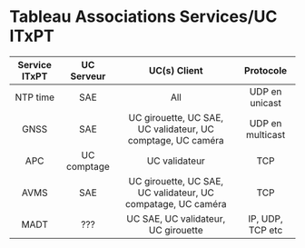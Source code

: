 # Tableau Associations Services/UC ITxPT

| Service ITxPT  |  UC Serveur     |                         UC(s) Client                         |     Protocole     |
|:-------------: |:--------------: |:-----------------------------------------------------------: |:----------------: |
|    NTP time    |     SAE         |                             All                              |  UDP en unicast   |
|      GNSS      |     SAE         | UC girouette, UC SAE, UC validateur, UC comptage, UC caméra  | UDP en multicast  |
|      APC       | UC comptage     |                        UC validateur                         |        TCP        |
|      AVMS      |     SAE         |                         UC girouette, UC SAE, UC validateur, UC compatage, UC caméra                         |        TCP        |
|      MADT      |     ???         |             UC SAE, UC validateur, UC girouette              | IP, UDP, TCP etc  |
